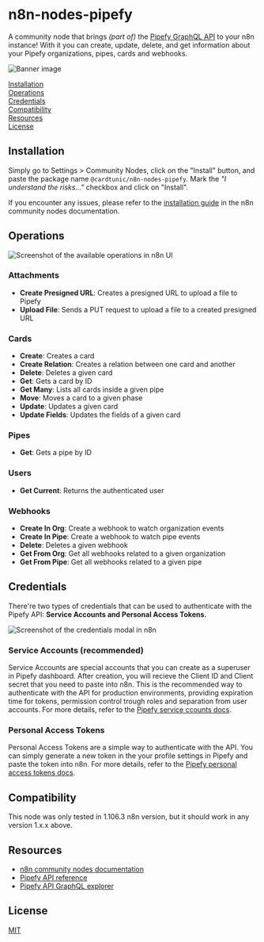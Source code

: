 # n8n-nodes-pipefy

A community node that brings _(part of)_ the [Pipefy GraphQL API](https://developers.pipefy.com/graphql) to your n8n instance! With it you can create, update, delete, and get information about your Pipefy organizations, pipes, cards and webhooks.

![Banner image](https://i.imgur.com/LHBRQAi.png)

[Installation](#installation)  
[Operations](#operations)  
[Credentials](#credentials)  
[Compatibility](#compatibility)  
[Resources](#resources)  
[License](#license)

## Installation

Simply go to Settings > Community Nodes, click on the "Install" button, and paste the package name `@cardtunic/n8n-nodes-pipefy`. Mark the _"I understand the risks..."_ checkbox and click on "Install".

If you encounter any issues, please refer to the [installation guide](https://docs.n8n.io/integrations/community-nodes/installation/) in the n8n community nodes documentation.

## Operations

![Screenshot of the available operations in n8n UI](https://i.imgur.com/lL5g7a1.png)

### Attachments

- **Create Presigned URL**: Creates a presigned URL to upload a file to Pipefy
- **Upload File**: Sends a PUT request to upload a file to a created presigned URL

### Cards

- **Create**: Creates a card
- **Create Relation**: Creates a relation between one card and another
- **Delete**: Deletes a given card
- **Get**: Gets a card by ID
- **Get Many**: Lists all cards inside a given pipe
- **Move**: Moves a card to a given phase
- **Update**: Updates a given card
- **Update Fields**: Updates the fields of a given card

### Pipes

- **Get**: Gets a pipe by ID

### Users

- **Get Current**: Returns the authenticated user

### Webhooks

- **Create In Org**: Create a webhook to watch organization events
- **Create In Pipe**: Create a webhook to watch pipe events
- **Delete**: Deletes a given webhook
- **Get From Org**: Get all webhooks related to a given organization
- **Get From Pipe**: Get all webhooks related to a given pipe

## Credentials

There're two types of credentials that can be used to authenticate with the Pipefy API: **Service Accounts and Personal Access Tokens.**

![Screenshot of the credentials modal in n8n](https://i.imgur.com/ypRAD4z.png)

### Service Accounts (recommended)

Service Accounts are special accounts that you can create as a superuser in Pipefy dashboard. After creation, you will recieve the Client ID and Client secret that you need to paste into n8n. This is the recommended way to authenticate with the API for production environments, providing expiration time for tokens, permission control trough roles and separation from user accounts. For more details, refer to the [Pipefy service ccounts docs](https://developers.pipefy.com/reference/service-accounts).

### Personal Access Tokens

Personal Access Tokens are a simple way to authenticate with the API. You can simply generate a new token in the your profile settings in Pipefy and paste the token into n8n. For more details, refer to the [Pipefy personal access tokens docs](https://developers.pipefy.com/reference/personal-access-token).

## Compatibility

This node was only tested in 1.106.3 n8n version, but it should work in any version 1.x.x above.

## Resources

- [n8n community nodes documentation](https://docs.n8n.io/integrations/#community-nodes)
- [Pipefy API reference](https://developers.pipefy.com/reference/why-graphql)
- [Pipefy API GraphQL explorer](https://developers.pipefy.com/graphql)

## License

[MIT](https://github.com/cardtunic/n8n-nodes-pipefy/blob/master/LICENSE.md)
